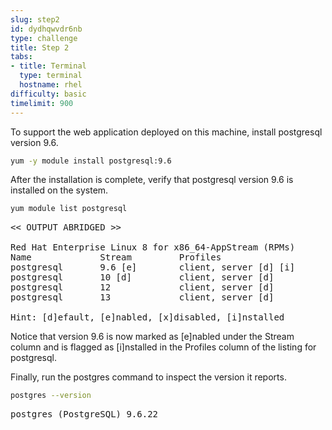 ```yaml
---
slug: step2
id: dydhqwvdr6nb
type: challenge
title: Step 2
tabs:
- title: Terminal
  type: terminal
  hostname: rhel
difficulty: basic
timelimit: 900
---
```

To support the web application deployed on this machine, install postgresql version 9.6.

```bash
yum -y module install postgresql:9.6
```

After the installation is complete, verify that postgresql version 9.6 is installed on the system.

```bash
yum module list postgresql
```

<pre class="file">
<< OUTPUT ABRIDGED >>

Red Hat Enterprise Linux 8 for x86_64-AppStream (RPMs)
Name             Stream         Profiles
postgresql       9.6 [e]        client, server [d] [i]
postgresql       10 [d]         client, server [d]
postgresql       12             client, server [d]
postgresql       13             client, server [d]

Hint: [d]efault, [e]nabled, [x]disabled, [i]nstalled
</pre>

Notice that version 9.6 is now marked as [e]nabled under the Stream column and is flagged as [i]nstalled in the Profiles column of the listing for postgresql.

Finally, run the postgres command to inspect the version it reports.

```bash
postgres --version
```

<pre class=file>
postgres (PostgreSQL) 9.6.22
</pre>
